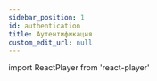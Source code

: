 ```yaml
---
sidebar_position: 1
id: authentication
title: Аутентификация
custom_edit_url: null
---
```

import ReactPlayer from 'react-player'

